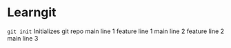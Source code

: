 # Learngit

`git init` Initializes git repo
main line 1
feature line 1
main line 2
feature line 2
main line 3